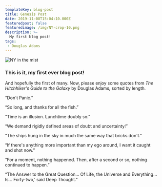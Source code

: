 ```yaml
---
templateKey: blog-post
title: Genesis Post
date: 2019-11-08T15:04:10.000Z
featuredpost: false
featuredimage: /img/NY-crop-10.png
description: >-
  My first blog post!
tags:
 - Douglas Adams
---
```

![NY in the mist](/img/NY-crop-10.jpg)

### This is it, my first ever blog post!

And hopefully the first of many. Now, please enjoy some quotes from *The Hitchhiker's Guide to the Galaxy* by Douglas Adams, sorted by length. 

“Don't Panic.”

“So long, and thanks for all the fish.”

“Time is an illusion. Lunchtime doubly so.”

“We demand rigidly defined areas of doubt and uncertainty!”

“The ships hung in the sky in much the same way that bricks don't.”

“If there's anything more important than my ego around, I want it caught and shot now.”

“For a moment, nothing happened. Then, after a second or so, nothing continued to happen.”

“The Answer to the Great Question... Of Life, the Universe and Everything... Is... Forty-two,' said Deep Thought.”

